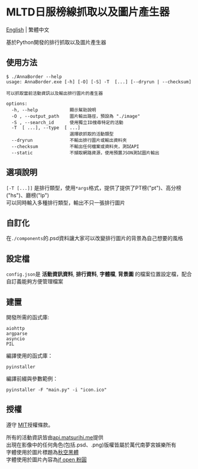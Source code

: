 # MLTD日服榜線抓取以及圖片產生器

[English](README.md) | 繁體中文

基於Python開發的排行抓取以及圖片產生器
  
## 使用方法

```console
$ ./AnnaBorder --help
usage: AnnaBorder.exe [-h] [-O] [-S] -T  [...] [--dryrun | --checksum]

可以抓取當前活動資訊以及輸出排行圖片的產生器

options:
  -h, --help            顯示幫助說明
  -O , --output_path    圖片輸出路徑，預設為 "./image"
  -S , --search_id      使用獨立ID搜尋特定的活動
  -T  [ ...], --type  [ ...]
                        選擇欲抓取的活動類型
  --dryrun              不輸出排行圖片或輸出資料夾
  --checksum            不輸出任何檔案或資料夾，測試API
  --static              不擷取網路資源，使用預置JSON測試圖片輸出
```

## 選項說明

`[-T [...]]` 是排行類型，使用`*args`格式，提供了提供了PT榜("pt")、高分榜("hs")、廳榜("lp")  
可以同時輸入多種排行類型，輸出不只一張排行圖片  

## 自訂化

在`./components`的.psd資料讓大家可以改變排行圖片的背景為自己想要的風格

## 設定檔

`config.json`是 **活動資訊資料**, **排行資料**, **字體檔**, **背景圖** 的檔案位置設定檔，配合自訂義能夠方便管理檔案

## 建置

開發所需的函式庫:

```shell
aiohttp
argparse
asyncio
PIL
```

編譯使用的函式庫：

```shell
pyinstaller
```

編譯前綴與參數範例：

```shell
pyinstaller -F "main.py" -i "icon.ico"
```

## 授權

遵守 [MIT](LICENSE)授權條款。

所有的活動資訊皆由[api.matsurihi.me](https://api.matsurihi.me/docs/)提供  
出現在影像中的任何角色(包括.psd、.png)版權皆屬於萬代南夢宮娛樂所有  
字體使用於圖片標題為[秋空黑體](https://github.com/ChiuMing-Neko/ChiuKongGothic)  
字體使用於圖片內容為[jf open 粉圓](https://github.com/justfont/open-huninn-font)  
